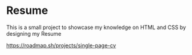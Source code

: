 # Resume
This is a small project to showcase my knowledge on HTML and CSS by designing my Resume  

https://roadmap.sh/projects/single-page-cv
